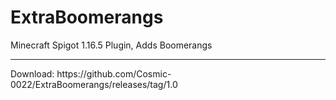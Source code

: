 # ExtraBoomerangs
 Minecraft Spigot 1.16.5 Plugin, Adds Boomerangs 
 <hr>
Download: https://github.com/Cosmic-0022/ExtraBoomerangs/releases/tag/1.0
